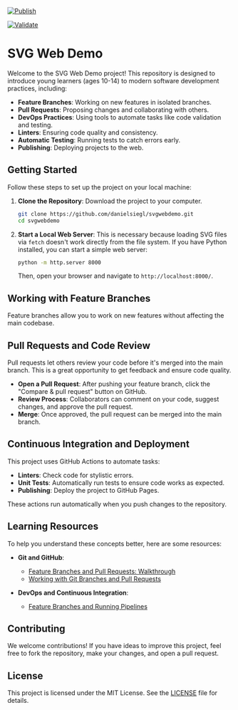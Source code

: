 [![Publish](https://github.com/danielsiegl/svgwebdemo/actions/workflows/pages/pages-build-deployment/badge.svg)](https://github.com/danielsiegl/svgwebdemo/actions/workflows/pages/pages-build-deployment)

[![Validate](https://github.com/danielsiegl/svgwebdemo/actions/workflows/validate.yml/badge.svg)](https://github.com/danielsiegl/svgwebdemo/actions/workflows/validate.yml)

# SVG Web Demo

Welcome to the SVG Web Demo project! This repository is designed to introduce young learners (ages 10-14) to modern software development practices, including:

- **Feature Branches**: Working on new features in isolated branches.
- **Pull Requests**: Proposing changes and collaborating with others.
- **DevOps Practices**: Using tools to automate tasks like code validation and testing.
- **Linters**: Ensuring code quality and consistency.
- **Automatic Testing**: Running tests to catch errors early.
- **Publishing**: Deploying projects to the web.

## Getting Started

Follow these steps to set up the project on your local machine:

1. **Clone the Repository**: Download the project to your computer.
   ```bash
   git clone https://github.com/danielsiegl/svgwebdemo.git
   cd svgwebdemo
   ```

2. **Start a Local Web Server**: This is necessary because loading SVG files via `fetch` doesn't work directly from the file system. If you have Python installed, you can start a simple web server:
   ```bash
   python -m http.server 8000
   ```
   Then, open your browser and navigate to `http://localhost:8000/`.

## Working with Feature Branches

Feature branches allow you to work on new features without affecting the main codebase. 

## Pull Requests and Code Review

Pull requests let others review your code before it's merged into the main branch. This is a great opportunity to get feedback and ensure code quality.

- **Open a Pull Request**: After pushing your feature branch, click the "Compare & pull request" button on GitHub.
- **Review Process**: Collaborators can comment on your code, suggest changes, and approve the pull request.
- **Merge**: Once approved, the pull request can be merged into the main branch.

## Continuous Integration and Deployment

This project uses GitHub Actions to automate tasks:

- **Linters**: Check code for stylistic errors.
- **Unit Tests**: Automatically run tests to ensure code works as expected.
- **Publishing**: Deploy the project to GitHub Pages.

These actions run automatically when you push changes to the repository.

## Learning Resources

To help you understand these concepts better, here are some resources:

- **Git and GitHub**:
  - [Feature Branches and Pull Requests: Walkthrough](https://gist.github.com/vlandham/3b2b79c40bc7353ae95a)
  - [Working with Git Branches and Pull Requests](https://dev.to/erikaheidi/working-with-git-branches-and-pull-requests-3943)

- **DevOps and Continuous Integration**:
  - [Feature Branches and Running Pipelines](https://github.com/Azure-Samples/LUIS-DevOps-Template/blob/master/docs/2-feature-branches-and-running-pipelines.md)

## Contributing

We welcome contributions! If you have ideas to improve this project, feel free to fork the repository, make your changes, and open a pull request.

## License

This project is licensed under the MIT License. See the [LICENSE](LICENSE) file for details.



